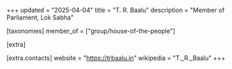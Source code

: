 +++
updated = "2025-04-04"
title = "T. R. Baalu"
description = "Member of Parliament, Lok Sabha"

[taxonomies]
member_of = ["group/house-of-the-people"]

[extra]

[extra.contacts]
website = "https://trbaalu.in"
wikipedia = "T._R._Baalu"
+++
